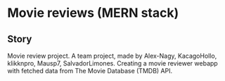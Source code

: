 # Movie reviews (MERN stack)

## Story

Movie review project. A team project, made by Alex-Nagy, KacagoHollo, klikknpro, Mausp7, SalvadorLimones. Creating a movie reviewer webapp with fetched data from The Movie Database (TMDB) API.
